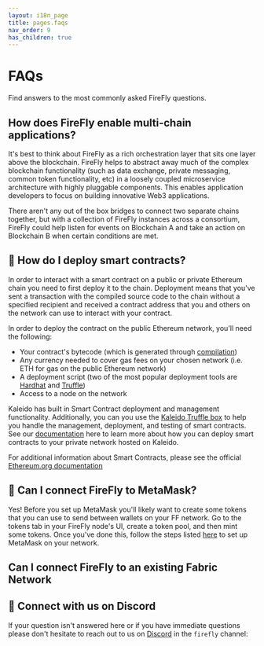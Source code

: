 ```yaml
---
layout: i18n_page
title: pages.faqs
nav_order: 9
has_children: true
---
```


# FAQs

Find answers to the most commonly asked FireFly questions.

## How does FireFly enable multi-chain applications?
It's best to think about FireFly as a rich orchestration layer that sits one layer above the blockchain.  FireFly helps to abstract away much of the complex blockchain functionality (such as data exchange, private messaging, common token functionality, etc) in a loosely coupled microservice architecture with highly pluggable components. This enables application developers to focus on building innovative Web3 applications.

There aren't any out of the box bridges to connect two separate chains together, but with a collection of FireFly instances across a consortium, FireFly could help listen for events on Blockchain A and take an action on Blockchain B when certain conditions are met.

## 📜 How do I deploy smart contracts?
In order to interact with a smart contract on a public or private Ethereum chain you need to first deploy it to the chain. Deployment means that you've sent a transaction with the compiled source code to the chain without a specified recipient and received a contract address that you and others on the network can use to interact with your contract.

In order to deploy the contract on the public Ethereum network, you'll need the following:
- Your contract's bytecode (which is generated through [compilation](https://ethereum.org/en/developers/docs/smart-contracts/compiling/_))
- Any currency needed to cover gas fees on your chosen network (i.e. ETH for gas on the public Ethereum network)
- A deployment script (two of the most popular deployment tools are [Hardhat](https://hardhat.org/guides/deploying.html) and [Truffle](https://trufflesuite.com/docs/truffle/advanced/networks-and-app-deployment/))
- Access to a node on the network

Kaleido has built in Smart Contract deployment and management functionality. Additionally, you can you use the [Kaleido Truffle box](https://docs.kaleido.io/developers/smart-contracts/truffle/) to help you handle the management, deployment, and testing of smart contracts. See our [documentation](https://docs.kaleido.io/kaleido-services/smart-contract-management/usage/) here to learn more about how you can deploy smart contracts to your private network hosted on Kaleido. 

For additional information about Smart Contracts, please see the official [Ethereum.org documentation](https://ethereum.org/en/developers/docs/smart-contracts/)

## 🦊 Can I connect FireFly to MetaMask?
Yes! Before you set up MetaMask you'll likely want to create some tokens that you can use to send between wallets on your FF network. Go to the tokens tab in your FireFly node's UI, create a token pool, and then mint some tokens. Once you've done this, follow the steps listed [here](https://hyperledger.github.io/firefly/tutorials/tokens/erc721.html#use-metamask) to set up MetaMask on your network.

## Can I connect FireFly to an existing Fabric Network


## 🚀 Connect with us on Discord
If your question isn't answered here or if you have immediate questions please don't hesitate to reach out to us on [Discord](https://discord.gg/hyperledger_) in the `firefly` channel: